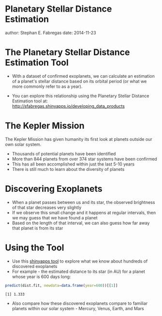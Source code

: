 <style>
.section .reveal .state-background {
  background: #333333;
}

.section .reveal h1,
.section .reveal h2,
.section .reveal p {
  color: white;
}

ul, p {
  color: #333333;
}
</style>

Planetary Stellar Distance Estimation
========================================================
author: Stephan E. Fabregas
date: 2014-11-23

The Planetary Stellar Distance Estimation Tool
========================================================
- With a dataset of confirmed exoplanets, we can calculate an estimation
of a planet's stellar distance based on its orbital period (or what we
more commonly refer to as a year).

- You can explore this relationship using the Planetary Stellar Distance
Estimation tool at: http://sfabregas.shinyapps.io/developing_data_products

The Kepler Mission
========================================================



The Kepler Mission has given humanity its first look at planets
outside our own solar system.

- Thousands of potential planets have been identified
- More than 844 planets from over 374 star systems have been confirmed
- This has all been accomplished within just the last 5-10 years
- There is still much to learn about the diversity of planets

Discovering Exoplanets
========================================================

- When a planet passes between us and its star, the observed brightness
of that star decreases very slightly
- If we observe this small change and it happens at regular intervals,
then we may guess that we have found a planet
- Based on the length of that interval, we can also guess how far away
that planet is from its star

Using the Tool
========================================================

- Use this [shinyapps tool](http://sfabregas.shinyapps.io/developing_data_products)
to explore what we know about hundreds of discovered exoplanets
- For example - the estimated distance to its star (in AU) for a planet whose year is 600 days long:




```r
predict(dist.fit, newdata=data.frame(year=600))[[1]]
```

```
[1] 1.333
```

- Also compare how these discovered exoplanets compare to familiar planets
within our solar system - Mercury, Venus, Earth, and Mars

